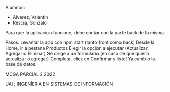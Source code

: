 

Alumnos: 
* Alvarez, Valentin
* Rescia, Gonzalo


Para que la aplicacion funcione, debe contar con la parte back de la misma.

Pasos:
Levantar la app con npm start (tanto front como back)
Desde la Home, ir a pestana Productos
Elegir la opcion a ejecutar (Actualizar, Agregar o Eliminar)
Se dirige a un formulario (en caso de que quiera actualizar o agregar)
Completa, click en Confirmar y listo! Ya cambio la base de datos.




MCGA PARCIAL 2
2022

UAI ; INGENÍERIA EN SISTEMAS DE INFORMACIÓN
